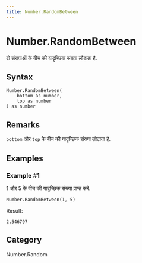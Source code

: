 ```yaml
---
title: Number.RandomBetween
---
```


# Number.RandomBetween


दो संख्याओं के बीच की यादृच्छिक संख्या लौटाता है.


## Syntax

```powerquery
Number.RandomBetween(
    bottom as number,
    top as number
) as number
```


## Remarks

<code>bottom</code> और <code>top</code> के बीच की यादृच्छिक संख्या लौटाता है.


## Examples

### Example #1 
1 और 5 के बीच की यादृच्छिक संख्या प्राप्त करें.
```powerquery
Number.RandomBetween(1, 5)
```

Result: 
```powerquery
2.546797
```




## Category
Number.Random
